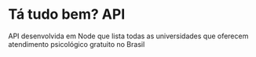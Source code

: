 # Tá tudo bem? API
API desenvolvida em Node que lista todas as universidades que oferecem atendimento psicológico gratuito no Brasil

